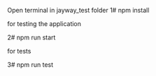 Open terminal in jayway_test folder
1# npm install

for testing the application

2# npm run start

for tests 

3# npm run test
